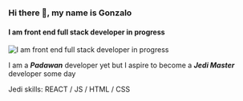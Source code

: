 ### Hi there 👋, my name is Gonzalo
#### I am front end full stack developer in progress
![I am front end full stack developer in progress](https://fontmeme.com/permalink/210804/b78e32dd59010f47fe838864ea6439a8.png)

I am a ***Padawan*** developer yet but I aspire to become a ***Jedi Master*** developer some day

 Jedi skills:   REACT / JS / HTML / CSS







